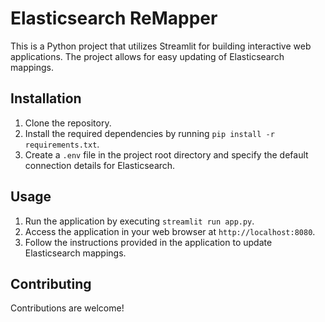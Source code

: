 # Elasticsearch ReMapper

This is a Python project that utilizes Streamlit for building interactive web applications. The project allows for easy updating of Elasticsearch mappings. 

## Installation

1. Clone the repository.
2. Install the required dependencies by running `pip install -r requirements.txt`.
3. Create a `.env` file in the project root directory and specify the default connection details for Elasticsearch.

## Usage

1. Run the application by executing `streamlit run app.py`.
2. Access the application in your web browser at `http://localhost:8080`.
3. Follow the instructions provided in the application to update Elasticsearch mappings.

## Contributing

Contributions are welcome! 


